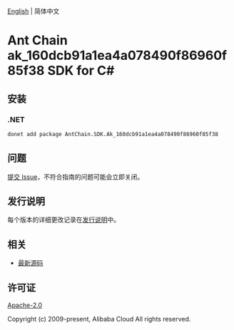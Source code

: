 [English](README.md) | 简体中文

# Ant Chain ak_160dcb91a1ea4a078490f86960f85f38 SDK for C#

## 安装

### .NET

```bash
donet add package AntChain.SDK.Ak_160dcb91a1ea4a078490f86960f85f38
```

## 问题

[提交 Issue](https://github.com/alipay/antchain-openapi-prod-sdk/issues/new)，不符合指南的问题可能会立即关闭。

## 发行说明

每个版本的详细更改记录在[发行说明](./ChangeLog.txt)中。

## 相关

* [最新源码](https://github.com/antchain-openapi-prod-sdk)

## 许可证

[Apache-2.0](http://www.apache.org/licenses/LICENSE-2.0)

Copyright (c) 2009-present, Alibaba Cloud All rights reserved.
